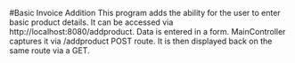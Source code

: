 #Basic Invoice Addition
This program adds the ability for the user to enter basic product details.
It can be accessed via http://localhost:8080/addproduct.
Data is entered in a form.
MainController captures it via /addproduct POST route.
It is then displayed back on the same route via a GET.